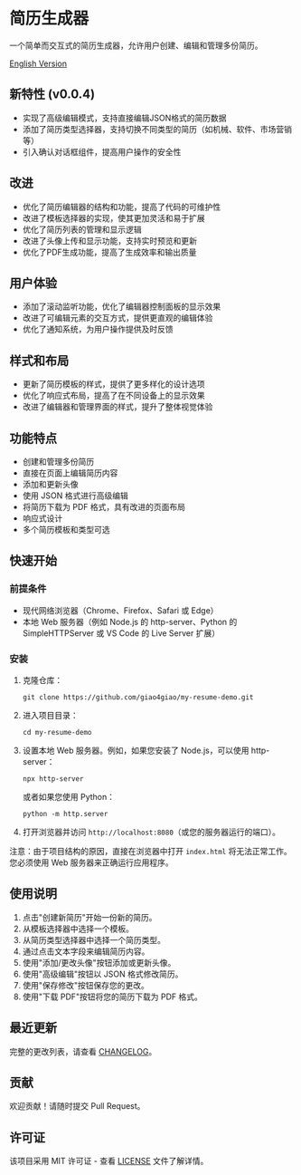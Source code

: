 # 简历生成器

一个简单而交互式的简历生成器，允许用户创建、编辑和管理多份简历。

[English Version](README.md)

## 新特性 (v0.0.4)

- 实现了高级编辑模式，支持直接编辑JSON格式的简历数据
- 添加了简历类型选择器，支持切换不同类型的简历（如机械、软件、市场营销等）
- 引入确认对话框组件，提高用户操作的安全性

## 改进

- 优化了简历编辑器的结构和功能，提高了代码的可维护性
- 改进了模板选择器的实现，使其更加灵活和易于扩展
- 优化了简历列表的管理和显示逻辑
- 改进了头像上传和显示功能，支持实时预览和更新
- 优化了PDF生成功能，提高了生成效率和输出质量

## 用户体验

- 添加了滚动监听功能，优化了编辑器控制面板的显示效果
- 改进了可编辑元素的交互方式，提供更直观的编辑体验
- 优化了通知系统，为用户操作提供及时反馈

## 样式和布局

- 更新了简历模板的样式，提供了更多样化的设计选项
- 优化了响应式布局，提高了在不同设备上的显示效果
- 改进了编辑器和管理界面的样式，提升了整体视觉体验

## 功能特点

- 创建和管理多份简历
- 直接在页面上编辑简历内容
- 添加和更新头像
- 使用 JSON 格式进行高级编辑
- 将简历下载为 PDF 格式，具有改进的页面布局
- 响应式设计
- 多个简历模板和类型可选

## 快速开始

### 前提条件

- 现代网络浏览器（Chrome、Firefox、Safari 或 Edge）
- 本地 Web 服务器（例如 Node.js 的 http-server、Python 的 SimpleHTTPServer 或 VS Code 的 Live Server 扩展）

### 安装

1. 克隆仓库：
   ```
   git clone https://github.com/giao4giao/my-resume-demo.git
   ```

2. 进入项目目录：
   ```
   cd my-resume-demo
   ```

3. 设置本地 Web 服务器。例如，如果您安装了 Node.js，可以使用 http-server：
   ```
   npx http-server
   ```
   或者如果您使用 Python：
   ```
   python -m http.server
   ```

4. 打开浏览器并访问 `http://localhost:8080`（或您的服务器运行的端口）。

注意：由于项目结构的原因，直接在浏览器中打开 `index.html` 将无法正常工作。您必须使用 Web 服务器来正确运行应用程序。

## 使用说明

1. 点击"创建新简历"开始一份新的简历。
2. 从模板选择器中选择一个模板。
3. 从简历类型选择器中选择一个简历类型。
4. 通过点击文本字段来编辑简历内容。
5. 使用"添加/更改头像"按钮添加或更新头像。
6. 使用"高级编辑"按钮以 JSON 格式修改简历。
7. 使用"保存修改"按钮保存您的更改。
8. 使用"下载 PDF"按钮将您的简历下载为 PDF 格式。

## 最近更新

完整的更改列表，请查看 [CHANGELOG](CHANGELOG.md)。

## 贡献

欢迎贡献！请随时提交 Pull Request。

## 许可证

该项目采用 MIT 许可证 - 查看 [LICENSE](LICENSE) 文件了解详情。